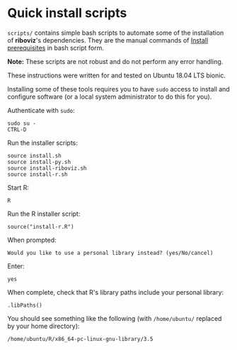 # Quick install scripts

`scripts/` contains simple bash scripts to automate some of the installation of **riboviz**'s dependencies. They are the manual commands of [Install prerequisites](./install.md) in bash script form.

**Note:** These scripts are not robust and do not perform any error handling.

These instructions were written for and tested on Ubuntu 18.04 LTS bionic.

Installing some of these tools requires you to have `sudo` access to install and configure software (or a local system administrator to do this for you).

Authenticate with `sudo`:

```
sudo su -
CTRL-D
```

Run the installer scripts:

```
source install.sh
source install-py.sh
source install-riboviz.sh
source install-r.sh
```

Start R:

```
R
```

Run the R installer script:

```
source("install-r.R")
```

When prompted:

```
Would you like to use a personal library instead? (yes/No/cancel) 
```

Enter:

```
yes
```

When complete, check that R's library paths include your personal library:

```
.libPaths()
```

You should see something like the following (with `/home/ubuntu/` replaced by your home directory):

```
/home/ubuntu/R/x86_64-pc-linux-gnu-library/3.5
```
